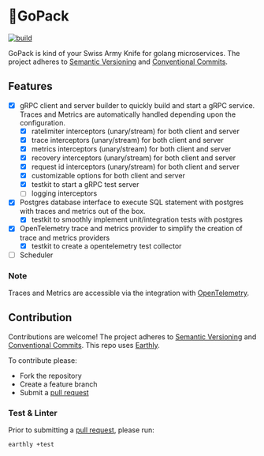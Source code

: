 # 🎒GoPack

[![build](https://img.shields.io/github/actions/workflow/status/Tochemey/gopack/build.yml?branch=main)](https://github.com/Tochemey/gopack/actions/workflows/build.yml)

GoPack is kind of your Swiss Army Knife for golang microservices.
The project adheres to [Semantic Versioning](https://semver.org) and [Conventional Commits](https://www.conventionalcommits.org/en/v1.0.0/).

## Features
-[x] gRPC client and server builder to quickly build and start a gRPC service. Traces and Metrics are automatically handled depending upon the configuration.
    - [x] ratelimiter interceptors (unary/stream) for both client and server
    - [x] trace interceptors (unary/stream) for both client and server
    - [x] metrics interceptors (unary/stream) for both client and server
    - [x] recovery interceptors (unary/stream) for both client and server
    - [x] request id interceptors (unary/stream) for both client and server
    - [x] customizable options for both client and server
    - [x] testkit to start a gRPC test server
    - [ ] logging interceptors
-[x] Postgres database interface to execute SQL statement with postgres with traces and metrics out of the box.
    - [x] testkit to smoothly implement unit/integration tests with postgres
- [x] OpenTelemetry trace and metrics provider to simplify the creation of trace and metrics providers
    - [x] testkit to create a opentelemetry test collector 
- [ ] Scheduler

### Note
Traces and Metrics are accessible via the integration with [OpenTelemetry](https://github.com/open-telemetry/opentelemetry-go).

## Contribution
Contributions are welcome!
The project adheres to [Semantic Versioning](https://semver.org) and [Conventional Commits](https://www.conventionalcommits.org/en/v1.0.0/).
This repo uses [Earthly](https://earthly.dev/get-earthly).

To contribute please:
- Fork the repository
- Create a feature branch
- Submit a [pull request](https://help.github.com/articles/using-pull-requests)

### Test & Linter
Prior to submitting a [pull request](https://help.github.com/articles/using-pull-requests), please run:
```bash
earthly +test
